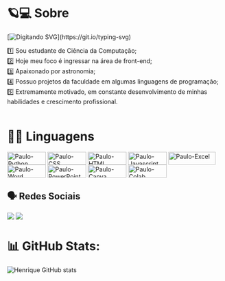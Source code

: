 # 🪐💻 Sobre
[![ Digitando SVG ](https://readme-typing-svg.herokuapp.com/?color=FFFFFF&size=30¢er=true&vCenter=true&width=1000&lines=Olá,+meu+nome+é+Paulo+Henrique.)](https://git.io/typing-svg)

:one:  Sou estudante de Ciência da Computação;<br/>
:two:  Hoje meu foco é ingressar na área de front-end;<br/>
:three:  Apaixonado por astronomia;<br/>
:four:  Possuo projetos da faculdade em algumas linguagens de programação;<br/>
:five:  Extremamente motivado, em constante desenvolvimento de minhas habilidades e crescimento profissional.</a><br/><br>

  # 👨‍💻 Linguagens
 <div>
  <img align="center" alt="Paulo-Python" height="30" width="90" src="https://img.shields.io/badge/Python-14354C?style=for-the-badge&logo=python&logoColor=white">
  <img align="center" alt="Paulo-CSS" height="30" width="90" src="https://img.shields.io/badge/CSS-239120?&style=for-the-badge&logo=css3&logoColor=white">
  <img align="center" alt="Paulo-HTML" height="30" width="90" src="https://img.shields.io/badge/HTML-239120?style=for-the-badge&logo=html5&logoColor=white">
  <img align="center" alt="Paulo-Javascript" height="30" width="90" src="https://img.shields.io/badge/JavaScript-323330?style=for-the-badge&logo=javascript&logoColor=F7DF1E">
  <img align="center" alt="Paulo-Excel" height="30" width="110" src="https://img.shields.io/badge/Microsoft_Excel-217346?style=for-the-badge&logo=microsoft-excel&logoColor=white">
  <img align="center" alt="Paulo-Word" height="30" width="90" src="https://img.shields.io/badge/Microsoft_Word-2B579A?style=for-the-badge&logo=microsoft-word&logoColor=white">
  <img align="center" alt="Paulo-PowerPoint" height="30" width="90" src="https://img.shields.io/badge/Microsoft_PowerPoint-B7472A?style=for-the-badge&logo=microsoft-powerpoint&logoColor=white">
  <img align="center" alt="Paulo-Canva" height="30" width="90" src="https://img.shields.io/badge/Canva-%2300C4CC.svg?&style=for-the-badge&logo=Canva&logoColor=white">
  <img align="center" alt="Paulo-Colab" height="30" width="90" src="https://img.shields.io/badge/Colab-F9AB00?style=for-the-badge&logo=googlecolab&color=525252">
</div>

## 🗣 Redes Sociais

<div> 
  <a href="https://www.linkedin.com/in/paulofronthenrique/" target="_blank"><img src="https://img.shields.io/badge/-LinkedIn-%230077B5?style=for-the-badge&logo=linkedin&logoColor=white" target="_blank"></a> 
  <a href="https://instagram.com/_pauliiinn/" target="_blank"><img src="https://img.shields.io/badge/-Instagram-%23E4405F?style=for-the-badge&logo=instagram&logoColor=white" target="_blank"></a> 
</div>

# 📊 GitHub Stats:

![Henrique GitHub stats](https://github-readme-stats.vercel.app/api?username=PaulofrontHenrique&show_icons=true&theme=transparent)
